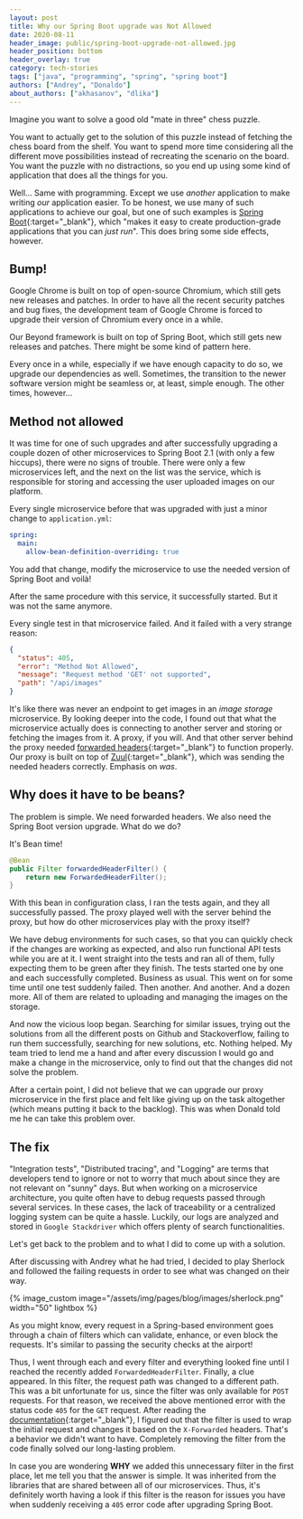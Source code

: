 ```yaml
---
layout: post
title: Why our Spring Boot upgrade was Not Allowed
date: 2020-08-11
header_image: public/spring-boot-upgrade-not-allowed.jpg
header_position: bottom
header_overlay: true
category: tech-stories
tags: ["java", "programming", "spring", "spring boot"]
authors: ["Andrey", "Donaldo"]
about_authors: ["akhasanov", "dlika"]
---
```


Imagine you want to solve a good old "mate in three" chess puzzle.

You want to actually get to the solution of this puzzle instead of fetching the chess board from the shelf.
You want to spend more time considering all the different move possibilities instead of recreating the scenario on the board.
You want the puzzle with no distractions, so you end up using some kind of application that does all the things for you.

Well...
Same with programming.
Except we use *another* application to make writing *our* application easier.
To be honest, we use many of such applications to achieve our goal, but one of such examples is [Spring Boot](https://spring.io/projects/spring-boot){:target="_blank"}, which "makes it easy to create production-grade applications that you can *just run*".
This does bring some side effects, however.

## Bump!

Google Chrome is built on top of open-source Chromium, which still gets new releases and patches.
In order to have all the recent security patches and bug fixes, the development team of Google Chrome is forced to upgrade their version of Chromium every once in a while.

Our Beyond framework is built on top of Spring Boot, which still gets new releases and patches.
There might be some kind of pattern here.

Every once in a while, especially if we have enough capacity to do so, we upgrade our dependencies as well.
Sometimes, the transition to the newer software version might be seamless or, at least, simple enough.
The other times, however...

## Method not allowed

It was time for one of such upgrades and after successfully upgrading a couple dozen of other microservices to Spring Boot 2.1 (with only a few hiccups), there were no signs of trouble.
There were only a few microservices left, and the next on the list was the service, which is responsible for storing and accessing the user uploaded images on our platform.

Every single microservice before that was upgraded with just a minor change to `application.yml`:
```yaml
spring:
  main:
    allow-bean-definition-overriding: true
```
You add that change, modify the microservice to use the needed version of Spring Boot and voilà!

After the same procedure with this service, it successfully started.
But it was not the same anymore.

Every single test in that microservice failed.
And it failed with a very strange reason:
```json
{
  "status": 405,
  "error": "Method Not Allowed",
  "message": "Request method 'GET' not supported",
  "path": "/api/images"
}
```
It's like there was never an endpoint to get images in an *image storage* microservice.
By looking deeper into the code, I found out that what the microservice actually does is connecting to another server and storing or fetching the images from it.
A proxy, if you will.
And that other server behind the proxy needed [forwarded headers](https://developer.mozilla.org/en-US/docs/Web/HTTP/Headers/Forwarded){:target="_blank"} to function properly.
Our proxy is built on top of [Zuul](https://github.com/Netflix/zuul){:target="_blank"}, which was sending the needed headers correctly.
Emphasis on *was*.

## Why does it have to be beans?

The problem is simple.
We need forwarded headers.
We also need the Spring Boot version upgrade.
What do we do?

It's Bean time!
```java
@Bean
public Filter forwardedHeaderFilter() {
    return new ForwardedHeaderFilter();
}
```

With this bean in configuration class, I ran the tests again, and they all successfully passed.
The proxy played well with the server behind the proxy, but how do other microservices play with the proxy itself?

We have debug environments for such cases, so that you can quickly check if the changes are working as expected, and also run functional API tests while you are at it.
I went straight into the tests and ran all of them, fully expecting them to be green after they finish.
The tests started one by one and each successfully completed.
Business as usual.
This went on for some time until one test suddenly failed.
Then another.
And another.
And a dozen more.
All of them are related to uploading and managing the images on the storage.

And now the vicious loop began.
Searching for similar issues, trying out the solutions from all the different posts on Github and Stackoverflow, failing to run them successfully, searching for new solutions, etc.
Nothing helped.
My team tried to lend me a hand and after every discussion I would go and make a change in the microservice, only to find out that the changes did not solve the problem.

After a certain point, I did not believe that we can upgrade our proxy microservice in the first place and felt like giving up on the task altogether (which means putting it back to the backlog).
This was when Donald told me he can take this problem over.

## The fix

"Integration tests", "Distributed tracing", and "Logging" are terms that developers tend to ignore or not to worry that much about since they are not relevant on "sunny" days.
But when working on a microservice architecture, you quite often have to debug requests passed through several services.
In these cases, the lack of traceability or a centralized logging system can be quite a hassle.
Luckily, our logs are analyzed and stored in `Google Stackdriver` which offers plenty of search functionalities.

Let's get back to the problem and to what I did to come up with a solution.

After discussing with Andrey what he had tried, I decided to play Sherlock and followed the failing requests in order to see what was changed on their way.

{% image_custom image="/assets/img/pages/blog/images/sherlock.png" width="50" lightbox %}

As you might know, every request in a Spring-based environment goes through a chain of filters which can validate, enhance, or even block the requests.
It's similar to passing the security checks at the airport!

Thus, I went through each and every filter and everything looked fine until I reached the recently added `ForwardedHeaderFilter`.
Finally, a clue appeared.
In this filter, the request path was changed to a different path.
This was a bit unfortunate for us, since the filter was only available for `POST` requests.
For that reason, we received the above mentioned error with the status code `405` for the `GET` request.
After reading the [documentation](https://docs.spring.io/spring/docs/current/javadoc-api/org/springframework/web/filter/ForwardedHeaderFilter.html){:target="_blank"}, I figured out that the filter is used to wrap the initial request and changes it based on the `X-Forwarded` headers.
That's a behavior we didn't want to have.
Completely removing the filter from the code finally solved our long-lasting problem.

In case you are wondering **WHY** we added this unnecessary filter in the first place, let me tell you that the answer is simple.
It was inherited from the libraries that are shared between all of our microservices.
Thus, it's definitely worth having a look if this filter is the reason for issues you have when suddenly receiving a `405` error code after upgrading Spring Boot.

